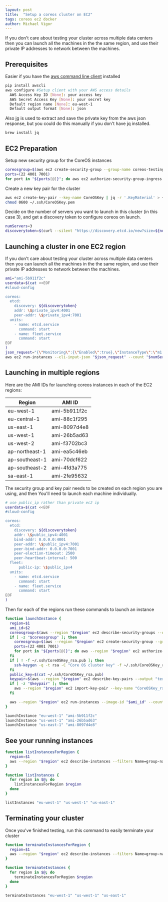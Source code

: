 ```yaml
---
layout: post
title:  "Setup a coreos cluster on EC2"
tags: coreos ec2 docker
author: Michael Vigor
---
```


If you don't care about testing your cluster across multiple data centers then you can launch all the machines in the the same region, and use their private IP addresses to network between the machines.

## Prerequisites

Easier if you have the [aws command line client](https://github.com/aws/aws-cli) installed

```bash
pip install awscli
aws configure #Setup client with your AWS access details
  AWS Access Key ID [None]: your access key
  AWS Secret Access Key [None]: your secret key
  Default region name [None]: eu-west-1
  Default output format [None]: json
```

Also [jq](http://stedolan.github.io/jq/) is used to extract and save the private key from the aws json response, but you could do this manually if you don't have jq installed.

```bash
brew install jq
```

## EC2 Preparation

Setup new security group for the CoreOS instances

```bash
coreosgroup=$(aws ec2 create-security-group --group-name coreos-testing --description "CoreOS instances" --output text)
ports=(22 4001 7001)
for port in "${ports[@]}"; do aws ec2 authorize-security-group-ingress --group-id "$coreosgroup" --protocol tcp --port "$port" --cidr 0.0.0.0/0; done
```

Create a new key pair for the cluster

```bash
aws ec2 create-key-pair --key-name CoreOSKey | jq -r '.KeyMaterial' > ~/.ssh/CoreOSKey.pem
chmod 0600 ~/.ssh/CoreOSKey.pem
```

Decide on the number of servers you want to launch in this cluster (in this case 3), and get a discovery token to configure coreos on launch.

```bash
numServers=3
discoverytoken=$(curl --silent "https://discovery.etcd.io/new?size=${numServers}")
```

## Launching a cluster in one EC2 region

If you don't care about testing your cluster across multiple data centers then you can launch all the machines in the the same region, and use their private IP addresses to network between the machines.

```bash
ami="ami-5b911f2c"
userdata=$(cat <<EOF
#cloud-config

coreos:
  etcd:
    discovery: ${discoverytoken}
    addr: \$private_ipv4:4001
    peer-addr: \$private_ipv4:7001
  units:
    - name: etcd.service
      command: start
    - name: fleet.service
      command: start
EOF
)
json_request="{\"Monitoring\":{\"Enabled\":true},\"InstanceType\":\"m1.small\",\"SecurityGroupIds\":[\"${coreosgroup}\"],\"KeyName\":\"CoreOSKey\",\"MaxCount\":${numServers},\"MinCount\":${numServers},\"ImageId\":\"${ami}\"}"
aws ec2 run-instances --cli-input-json "$json_request" --count "$numServers" --user-data "$userdata"
```

## Launching in multiple regions

Here are the AMI IDs for launching coreos instances in each of the EC2 regions:

Region         | AMI ID
-------------- | -------------
eu-west-1      | ami-5b911f2c
eu-central-1   | ami-88c1f295
us-east-1      | ami-8097d4e8
us-west-1      | ami-26b5ad63
us-west-2      | ami-f3702bc3
ap-northeast-1 | ami-ea5c46eb
ap-southeast-1 | ami-70dcf622
ap-southeast-2 | ami-4fd3a775
sa-east-1      | ami-2fe95632

The security group and key pair needs to be created on each region you are using, and then You'll need to launch each machine individually.

```bash
# use public_ip rather than private ec2 ip
userdata=$(cat <<EOF
#cloud-config

coreos:
  etcd:
    discovery: ${discoverytoken} 
    addr: \$public_ipv4:4001
    bind-addr: 0.0.0.0:4001
    peer-addr: \$public_ipv4:7001
    peer-bind-addr: 0.0.0.0:7001
    peer-election-timeout: 2500
    peer-heartbeat-interval: 500
  fleet:
      public-ip: \$public_ipv4
  units:
    - name: etcd.service
      command: start
    - name: fleet.service
      command: start
EOF
)
```

Then for each of the regions run these commands to launch an instance

```bash
function launchInstance {
  region=$1
  ami_id=$2
  coreosgroup=$(aws --region "$region" ec2 describe-security-groups --output=text | grep "coreos-testing" | cut -s -f 3)
  if [ -z "$coreosgroup" ]; then
    coreosgroup=$(aws --region "$region" ec2 create-security-group --group-name coreos-testing --description "CoreOS instances" --output text)
    ports=(22 4001 7001)
    for port in "${ports[@]}"; do aws --region "$region" ec2 authorize-security-group-ingress --group-id "$coreosgroup" --protocol tcp --port "$port" --cidr 0.0.0.0/0; done
  fi
  if [ ! -f ~/.ssh/CoreOSKey_rsa.pub ]; then 
    ssh-keygen -q -t rsa -C "Core OS cluster key" -f ~/.ssh/CoreOSKey_rsa
  fi
  public_key=$(cat ~/.ssh/CoreOSKey_rsa.pub)
  keypair=$(aws --region "$region" ec2 describe-key-pairs --output "text" | grep "CoreOSKey_rsa")
  if [ -z "$keypair" ]; then
    aws --region "$region" ec2 import-key-pair --key-name "CoreOSKey_rsa" --public-key-material "$public_key"
  fi

  aws --region "$region" ec2 run-instances --image-id "$ami_id" --count 1 --instance-type "m1.small" --security-group-ids "$coreosgroup" --key-name "CoreOSKey_rsa" --monitoring "Enabled=true" --user-data "$userdata"
}

launchInstance "eu-west-1" "ami-5b911f2c"
launchInstance "us-west-1" "ami-26b5ad63"
launchInstance "us-east-1" "ami-8097d4e8"
```

## See your running instances

```bash
function listInstancesForRegion {
  region=$1
  aws --region "$region" ec2 describe-instances --filters Name=group-name,Values=coreos-testing,Name=instance-state-name,Values=running --output text | cut -s -f 8,15 | sed '/^$/d' | sed "s/^/$region  /"
}

function listInstances {
  for region in $@; do
    listInstancesForRegion $region
  done
}

listInstances "eu-west-1" "us-west-1" "us-east-1"
```

## Terminating your cluster

Once you've finished testing, run this command to easily terminate your cluster

```bash
function terminateInstancesForRegion {
  region=$1
  aws --region "$region" ec2 describe-instances --filters Name=group-name,Values=coreos-testing,Name=instance-state-name,Values=running --output text | cut -s -f 8 | sed '/^$/d' | xargs aws --region "$region" ec2 terminate-instances --instance-ids
}

function terminateInstances {
  for region in $@; do
    terminateInstancesForRegion $region
  done
}

terminateInstances "eu-west-1" "us-west-1" "us-east-1"
```
